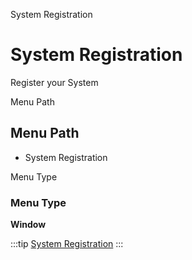 
System Registration
# System Registration


Register your System

Menu Path
## Menu Path



- System Registration

Menu Type
### Menu Type

**Window**


:::tip
[System Registration](functional-guide/window/window-system-registration.md)
:::